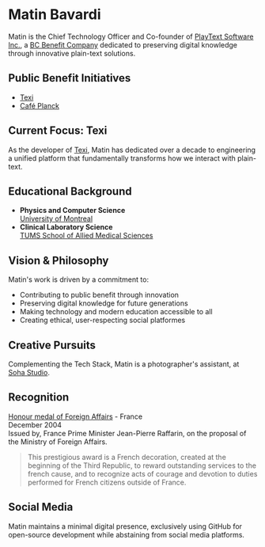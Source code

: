 # Matin Bavardi

Matin is the Chief Technology Officer and Co-founder of [PlayText Software Inc.](https://playtext.ca), a [BC Benefit Company](https://www.centreforsocialenterprise.com/benefit-company/) dedicated to preserving digital knowledge through innovative plain-text solutions. 

## Public Benefit Initiatives
* [Texi](https://playtext.ca/texi)
* [Café Planck](https://cafeplanck.com/)

## Current Focus: Texi
As the developer of [Texi](https://playtext.ca/texi), Matin has dedicated over a decade to engineering a unified platform that fundamentally transforms how we interact with plain-text.

## Educational Background
* **Physics and Computer Science**  
  [University of Montreal](https://phys.umontreal.ca/accueil/) 
* **Clinical Laboratory Science**  
  [TUMS School of Allied Medical Sciences](https://en.tums.ac.ir/en/department/major/412/clinical-laboratory-sciences-cls-)


## Vision & Philosophy
Matin's work is driven by a commitment to:

- Contributing to public benefit through innovation
- Preserving digital knowledge for future generations
- Making technology and modern education accessible to all
- Creating ethical, user-respecting social platformes

## Creative Pursuits
Complementing the Tech Stack, Matin is a photographer's assistant, at [Soha Studio](https://diansoha.com).


## Recognition
[Honour medal of Foreign Affairs](http://www.france-phaleristique.com/medaille_honneur_affaires_etrangeres.htm) - France    
December 2004   
Issued by, France Prime Minister Jean-Pierre Raffarin, on the proposal of the Ministry of Foreign Affairs.   
> This prestigious award is a French decoration, created at the beginning of the Third Republic, to reward outstanding services to the french cause, and to recognize acts of courage and devotion to duties performed for French citizens outside of France.

## Social Media
Matin maintains a minimal digital presence, exclusively using GitHub for open-source development while abstaining from social media platforms. 
